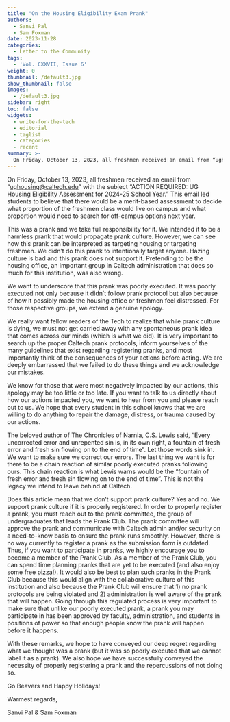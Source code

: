 ```yaml
---
title: "On the Housing Eligibility Exam Prank"
authors:
  - Sanvi Pal
  - Sam Foxman
date: 2023-11-28
categories:
  - Letter to the Community
tags:
  - 'Vol. CXXVII, Issue 6'
weight: 0
thumbnail: /default3.jpg
show_thumbnail: false
images:
  - /default3.jpg
sidebar: right
toc: false
widgets:
  - write-for-the-tech
  - editorial
  - taglist
  - categories
  - recent
summary: >-
  On Friday, October 13, 2023, all freshmen received an email from “ughousing@caltech.edu” with the subject “ACTION REQUIRED: UG Housing Eligibility Assessment for 2024-25 School Year.” This email led students to believe that there would be a merit-based assessment to decide what proportion of the freshmen class would live on campus and what proportion would need to search for off-campus options next year.
---
```



On Friday, October 13, 2023, all freshmen received an email from “ughousing@caltech.edu” with the subject “ACTION REQUIRED: UG Housing Eligibility Assessment for 2024-25 School Year.” This email led students to believe that there would be a merit-based assessment to decide what proportion of the freshmen class would live on campus and what proportion would need to search for off-campus options next year.

This was a prank and we take full responsibility for it. We intended it to be a harmless prank that would propagate prank culture. However, we can see how this prank can be interpreted as targeting housing or targeting freshmen. We didn’t do this prank to intentionally target anyone. Hazing culture is bad and this prank does not support it. Pretending to be the housing office, an important group in Caltech administration that does so much for this institution, was also wrong.

We want to underscore that this prank was poorly executed. It was poorly executed not only because it didn’t follow prank protocol but also because of how it possibly made the housing office or freshmen feel distressed. For those respective groups, we extend a genuine apology.

We really want fellow readers of the Tech to realize that while prank culture is dying, we must not get carried away with any spontaneous prank idea that comes across our minds (which is what we did). It is very important to search up the proper Caltech prank protocols, inform yourselves of the many guidelines that exist regarding registering pranks, and most importantly think of the consequences of your actions before acting. We are deeply embarrassed that we failed to do these things and we acknowledge our mistakes.

We know for those that were most negatively impacted by our actions, this apology may be too little or too late. If you want to talk to us directly about how our actions impacted you, we want to hear from you and please reach out to us. We hope that every student in this school knows that we are willing to do anything to repair the damage, distress, or trauma caused by our actions.

The beloved author of The Chronicles of Narnia, C.S. Lewis said, “Every uncorrected error and unrepented sin is, in its own right, a fountain of fresh error and fresh sin flowing on to the end of time”. Let those words sink in. We want to make sure we correct our errors. The last thing we want is for there to be a chain reaction of similar poorly executed pranks following ours. This chain reaction is what Lewis warns would be the “fountain of fresh error and fresh sin flowing on to the end of time”. This is not the legacy we intend to leave behind at Caltech.

Does this article mean that we don’t support prank culture? Yes and no. We support prank culture if it is properly registered. In order to properly register a prank, you must reach out to the prank committee, the group of undergraduates that leads the Prank Club. The prank committee will approve the prank and communicate with Caltech admin and/or security on a need-to-know basis to ensure the prank runs smoothly. However, there is no way currently to register a prank as the submission form is outdated. Thus, if you want to participate in pranks, we highly encourage you to become a member of the Prank Club. As a member of the Prank Club, you can spend time planning pranks that are yet to be executed (and also enjoy some free pizza!). It would also be best to plan such pranks in the Prank Club because this would align with the collaborative culture of this institution and also because the Prank Club will ensure that 1) no prank protocols are being violated and 2) administration is well aware of the prank that will happen. Going through this regulated process is very important to make sure that unlike our poorly executed prank, a prank you may participate in has been approved by faculty, administration, and students in positions of power so that enough people know the prank will happen before it happens.

With these remarks, we hope to have conveyed our deep regret regarding what we thought was a prank (but it was so poorly executed that we cannot label it as a prank). We also hope we have successfully conveyed the necessity of properly registering a prank and the repercussions of not doing so.

Go Beavers and Happy Holidays! 

Warmest regards,

Sanvi Pal & Sam Foxman
